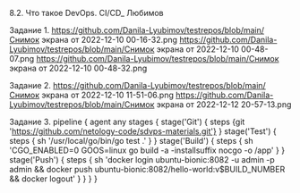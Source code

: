 8.2. Что такое DevOps. СI/СD_ Любимов

Задание 1.
https://github.com/Danila-Lyubimov/testrepos/blob/main/Снимок экрана от 2022-12-10 00-16-32.png
https://github.com/Danila-Lyubimov/testrepos/blob/main/Снимок экрана от 2022-12-10 00-48-07.png
https://github.com/Danila-Lyubimov/testrepos/blob/main/Снимок экрана от 2022-12-10 00-48-32.png

Задание 2.
https://github.com/Danila-Lyubimov/testrepos/blob/main/Снимок экрана от 2022-12-10 11-51-06.png
https://github.com/Danila-Lyubimov/testrepos/blob/main/Снимок экрана от 2022-12-12 20-57-13.png

Задание 3.
pipeline {
 agent any
 stages {
  stage('Git') {
   steps {git 'https://github.com/netology-code/sdvps-materials.git'}
  }
  stage('Test') {
   steps {
    sh '/usr/local/go/bin/go test .'
   }
  }
   stage('Build') {
   steps {
    sh 'CGO_ENABLED=0 GOOS=linux go build -a -installsuffix nocgo -o /app'
   }
  }
  stage('Push') {
   steps {
    sh 'docker login ubuntu-bionic:8082 -u admin -p admin && docker push ubuntu-bionic:8082/hello-world:v$BUILD_NUMBER && docker logout'   }
  }
 }
}
